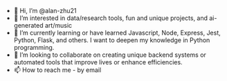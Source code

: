 - 👋 Hi, I’m @alan-zhu21
- 👀 I’m interested in data/research tools, fun and unique projects, and ai-generated art/music
- 🌱 I’m currently learning or have learned Javascript, Node, Express, Jest, Python, Flask, and others. I want to deepen my knowledge in Python programming.
- 💞️ I’m looking to collaborate on creating unique backend systems or automated tools that improve lives or enhance efficiencies.
- 📫 How to reach me - by email

<!---
alan-zhu21/alan-zhu21 is a ✨ special ✨ repository because its `README.md` (this file) appears on your GitHub profile.
You can click the Preview link to take a look at your changes.
--->
